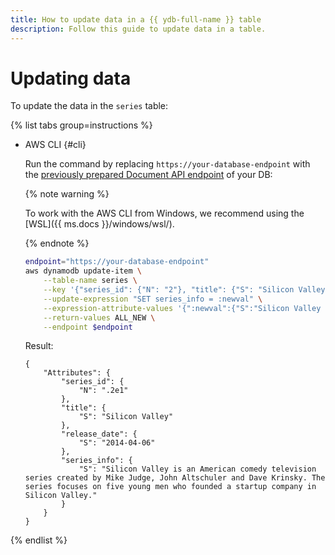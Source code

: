 ```yaml
---
title: How to update data in a {{ ydb-full-name }} table
description: Follow this guide to update data in a table.
---
```


# Updating data

To update the data in the `series` table:

{% list tabs group=instructions %}

- AWS CLI {#cli}

   Run the command by replacing `https://your-database-endpoint` with the [previously prepared Document API endpoint](index.md#before-you-begin) of your DB:

   {% note warning %}

   To work with the AWS CLI from Windows, we recommend using the [WSL]({{ ms.docs }}/windows/wsl/).

   {% endnote %}

   ```bash
   endpoint="https://your-database-endpoint"
   aws dynamodb update-item \
       --table-name series \
       --key '{"series_id": {"N": "2"}, "title": {"S": "Silicon Valley"}}' \
       --update-expression "SET series_info = :newval" \
       --expression-attribute-values '{":newval":{"S":"Silicon Valley is an American comedy television series created by Mike Judge, John Altschuler and Dave Krinsky. The series focuses on five young men who founded a startup company in Silicon Valley."}}' \
       --return-values ALL_NEW \
       --endpoint $endpoint
   ```

   Result:

   ```text
   {
       "Attributes": {
           "series_id": {
               "N": ".2e1"
           },
           "title": {
               "S": "Silicon Valley"
           },
           "release_date": {
               "S": "2014-04-06"
           },
           "series_info": {
               "S": "Silicon Valley is an American comedy television series created by Mike Judge, John Altschuler and Dave Krinsky. The series focuses on five young men who founded a startup company in Silicon Valley."
           }
       }
   }
   ```

{% endlist %}
